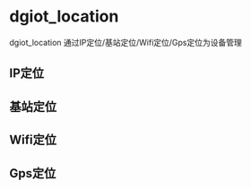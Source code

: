 # dgiot_location
 dgiot_location 通过IP定位/基站定位/Wifi定位/Gps定位为设备管理
 
## IP定位

## 基站定位

## Wifi定位

## Gps定位
